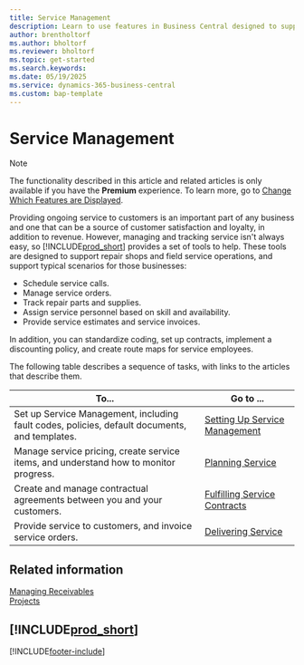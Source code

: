 ```yaml
---
title: Service Management
description: Learn to use features in Business Central designed to support service operations.
author: brentholtorf
ms.author: bholtorf
ms.reviewer: bholtorf
ms.topic: get-started
ms.search.keywords:
ms.date: 05/19/2025
ms.service: dynamics-365-business-central
ms.custom: bap-template
---
```

# Service Management

> [!NOTE]
> The functionality described in this article and related articles is only available if you have the **Premium** experience. To learn more, go to [Change Which Features are Displayed](ui-experiences.md).

Providing ongoing service to customers is an important part of any business and one that can be a source of customer satisfaction and loyalty, in addition to revenue. However, managing and tracking service isn't always easy, so [!INCLUDE[prod_short](includes/prod_short.md)] provides a set of tools to help. These tools are designed to support repair shops and field service operations, and support typical scenarios for those businesses:

* Schedule service calls.
* Manage service orders.  
* Track repair parts and supplies.  
* Assign service personnel based on skill and availability.  
* Provide service estimates and service invoices.  

In addition, you can standardize coding, set up contracts, implement a discounting policy, and create route maps for service employees.  

The following table describes a sequence of tasks, with links to the articles that describe them.

|To...| Go to ...|  
|------------|-------------|  
|Set up Service Management, including fault codes, policies, default documents, and templates.|[Setting Up Service Management](service-setup-service.md)|  
|Manage service pricing, create service items, and understand how to monitor progress.|[Planning Service](service-plan-service.md)|  
|Create and manage contractual agreements between you and your customers.|[Fulfilling Service Contracts](service-fulfill-service-contracts.md)|  
|Provide service to customers, and invoice service orders.|[Delivering Service](service-deliver-service.md)|  

## Related information  

[Managing Receivables](receivables-manage-receivables.md)  
[Projects](projects-how-create-jobs.md)  

## [!INCLUDE[prod_short](includes/free_trial_md.md)]  

[!INCLUDE[footer-include](includes/footer-banner.md)]
